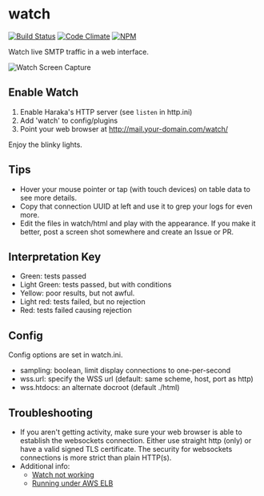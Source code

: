 # watch

[![Build Status][ci-img]][ci-url]
[![Code Climate][clim-img]][clim-url]
[![NPM][npm-img]][npm-url]


Watch live SMTP traffic in a web interface.

![Watch Screen Capture](http://www.tnpi.net/internet/mail/haraka-watch.png)


## Enable Watch

1. Enable Haraka's HTTP server (see `listen` in http.ini)
2. Add 'watch' to config/plugins
3. Point your web browser at http://mail.your-domain.com/watch/

Enjoy the blinky lights.


## Tips

* Hover your mouse pointer or tap (with touch devices) on table data to see more
details.
* Copy that connection UUID at left and use it to grep your logs for even more.
* Edit the files in watch/html and play with the appearance. If you make it
  better, post a screen shot somewhere and create an Issue or PR.


## Interpretation Key

* Green: tests passed
* Light Green: tests passed, but with conditions
* Yellow: poor results, but not awful.
* Light red: tests failed, but no rejection
* Red: tests failed causing rejection

## Config

Config options are set in watch.ini.

* sampling: boolean, limit display connections to one-per-second
* wss.url: specify the WSS url (default: same scheme, host, port as http)
* wss.htdocs: an alternate docroot (default ./html)

## Troubleshooting

* If you aren't getting activity, make sure your web browser is able to establish the websockets connection. Either use straight http (only) or have a valid signed TLS certificate. The security for websockets connections is more strict than plain HTTP(s).
* Additional info:
    * [Watch not working](https://github.com/haraka/Haraka/issues/2385)
    * [Running under AWS ELB](https://github.com/haraka/haraka-plugin-watch/issues/2)



[ci-img]: https://github.com/haraka/haraka-plugin-watch/workflows/ci.yml/badge.svg
[ci-url]: https://github.com/haraka/haraka-plugin-watch/workflows/ci.yml
[clim-img]: https://codeclimate.com/github/haraka/haraka-plugin-watch/badges/gpa.svg
[clim-url]: https://codeclimate.com/github/haraka/haraka-plugin-watch
[npm-img]: https://nodei.co/npm/haraka-plugin-watch.png
[npm-url]: https://www.npmjs.com/package/haraka-plugin-watch

